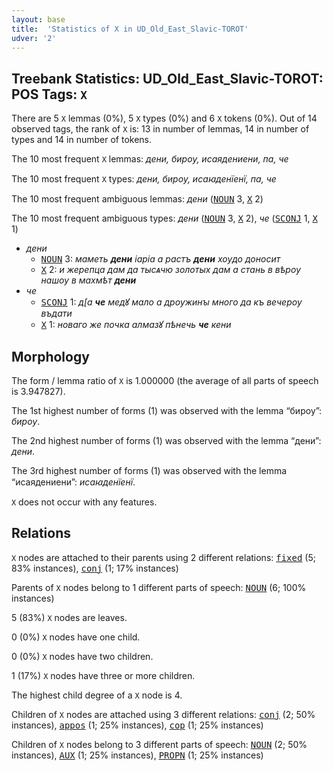 ```yaml
---
layout: base
title:  'Statistics of X in UD_Old_East_Slavic-TOROT'
udver: '2'
---
```


## Treebank Statistics: UD_Old_East_Slavic-TOROT: POS Tags: `X`

There are 5 `X` lemmas (0%), 5 `X` types (0%) and 6 `X` tokens (0%).
Out of 14 observed tags, the rank of `X` is: 13 in number of lemmas, 14 in number of types and 14 in number of tokens.

The 10 most frequent `X` lemmas: <em>дени, бирѹ, исаядениени, па, че</em>

The 10 most frequent `X` types:  <em>дени, бирѹ, исаꙗденїенї, па, че</em>

The 10 most frequent ambiguous lemmas: <em>дени</em> (<tt><a href="orv_torot-pos-NOUN.html">NOUN</a></tt> 3, <tt><a href="orv_torot-pos-X.html">X</a></tt> 2)

The 10 most frequent ambiguous types:  <em>дени</em> (<tt><a href="orv_torot-pos-NOUN.html">NOUN</a></tt> 3, <tt><a href="orv_torot-pos-X.html">X</a></tt> 2), <em>че</em> (<tt><a href="orv_torot-pos-SCONJ.html">SCONJ</a></tt> 1, <tt><a href="orv_torot-pos-X.html">X</a></tt> 1)


* <em>дени</em>
  * <tt><a href="orv_torot-pos-NOUN.html">NOUN</a></tt> 3: <em>маметь <b>дени</b> іаріа а растъ <b>дени</b> хѹдо доносит</em>
  * <tt><a href="orv_torot-pos-X.html">X</a></tt> 2: <em>и жерепца дам да тысѧчю золотых дам а стань в вѣрѹ нашѹ в махмѣт <b>дени</b></em>
* <em>че</em>
  * <tt><a href="orv_torot-pos-SCONJ.html">SCONJ</a></tt> 1: <em>д[а <b>че</b> медꙋ мало а дрѹжинꙑ много да къ вечерѹ въдати</em>
  * <tt><a href="orv_torot-pos-X.html">X</a></tt> 1: <em>новаго же почка алмазꙋ пѣнечь <b>че</b> кени</em>

## Morphology

The form / lemma ratio of `X` is 1.000000 (the average of all parts of speech is 3.947827).

The 1st highest number of forms (1) was observed with the lemma “бирѹ”: <em>бирѹ</em>.

The 2nd highest number of forms (1) was observed with the lemma “дени”: <em>дени</em>.

The 3rd highest number of forms (1) was observed with the lemma “исаядениени”: <em>исаꙗденїенї</em>.

`X` does not occur with any features.


## Relations

`X` nodes are attached to their parents using 2 different relations: <tt><a href="orv_torot-dep-fixed.html">fixed</a></tt> (5; 83% instances), <tt><a href="orv_torot-dep-conj.html">conj</a></tt> (1; 17% instances)

Parents of `X` nodes belong to 1 different parts of speech: <tt><a href="orv_torot-pos-NOUN.html">NOUN</a></tt> (6; 100% instances)

5 (83%) `X` nodes are leaves.

0 (0%) `X` nodes have one child.

0 (0%) `X` nodes have two children.

1 (17%) `X` nodes have three or more children.

The highest child degree of a `X` node is 4.

Children of `X` nodes are attached using 3 different relations: <tt><a href="orv_torot-dep-conj.html">conj</a></tt> (2; 50% instances), <tt><a href="orv_torot-dep-appos.html">appos</a></tt> (1; 25% instances), <tt><a href="orv_torot-dep-cop.html">cop</a></tt> (1; 25% instances)

Children of `X` nodes belong to 3 different parts of speech: <tt><a href="orv_torot-pos-NOUN.html">NOUN</a></tt> (2; 50% instances), <tt><a href="orv_torot-pos-AUX.html">AUX</a></tt> (1; 25% instances), <tt><a href="orv_torot-pos-PROPN.html">PROPN</a></tt> (1; 25% instances)

